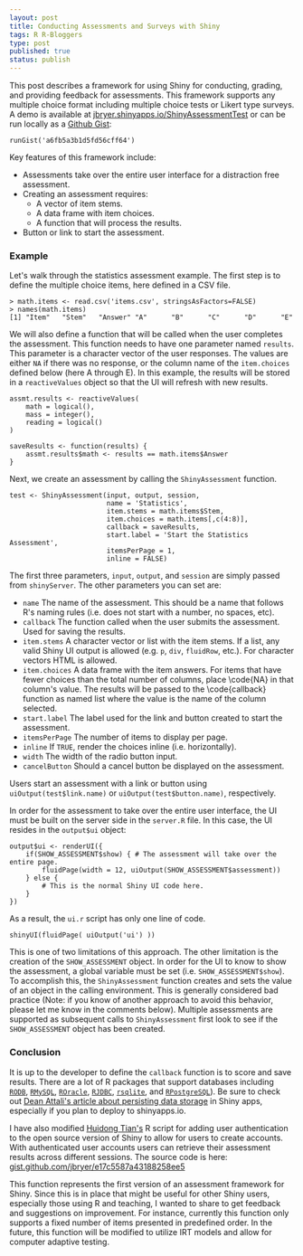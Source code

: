 ```yaml
---
layout: post
title: Conducting Assessments and Surveys with Shiny
tags: R R-Bloggers
type: post
published: true
status: publish
---
```


This post describes a framework for using Shiny for conducting, grading, and providing feedback for assessments. This framework supports any multiple choice format including multiple choice tests or Likert type surveys. A demo is available at [jbryer.shinyapps.io/ShinyAssessmentTest](https://jbryer.shinyapps.io/ShinyAssessmentTest/) or can be run locally as a [Github Gist](https://gist.github.com/jbryer/a6fb5a3b1d5fd56cff64):

```
runGist('a6fb5a3b1d5fd56cff64')
```

Key features of this framework include:

* Assessments take over the entire user interface for a distraction free assessment.
* Creating an assessment requires:
	* A vector of item stems.
	* A data frame with item choices.
	* A function that will process the results.
* Button or link to start the assessment.


### Example

Let's walk through the statistics assessment example. The first step is to define the multiple choice items, here defined in a CSV file.

```
> math.items <- read.csv('items.csv', stringsAsFactors=FALSE)
> names(math.items)
[1] "Item"   "Stem"   "Answer" "A"      "B"      "C"      "D"      "E"     
```

We will also define a function that will be called when the user completes the assessment. This function needs to have one parameter named `results`. This parameter is a character vector of the user responses. The values are either `NA` if there was no response, or the column name of the `item.choices` defined below (here A through E). In this example, the results will be stored in a `reactiveValues` object so that the UI will refresh with new results.

```
assmt.results <- reactiveValues(
	math = logical(),
	mass = integer(),
	reading = logical()
)

saveResults <- function(results) {
	assmt.results$math <- results == math.items$Answer
}
```

Next, we create an assessment by calling the `ShinyAssessment` function.

```
test <- ShinyAssessment(input, output, session,
						name = 'Statistics',
						item.stems = math.items$Stem,
						item.choices = math.items[,c(4:8)],
						callback = saveResults,
						start.label = 'Start the Statistics Assessment',
						itemsPerPage = 1,
						inline = FALSE)
```

The first three parameters, `input`, `output`, and `session` are simply passed from `shinyServer`. The other parameters you can set are:

* `name` The name of the assessment. This should be a name that follows R's naming rules (i.e. does not start with a number, no spaces, etc).
* `callback` The function called when the user submits the assessment. Used for saving the results.
* `item.stems` A character vector or list with the item stems. If a list, any valid Shiny UI output is allowed (e.g. `p`, `div`, `fluidRow`, etc.). For character vectors HTML is allowed.
* `item.choices` A data frame with the item answers. For items that have fewer choices than the total number of columns, place \code{NA} in that column's value. The results will be passed to the \code{callback} function as named list where the value is the name of the column selected.
* `start.label` The label used for the link and button created to start the assessment.
* `itemsPerPage` The number of items to display per page.
* `inline` If `TRUE`, render the choices inline (i.e. horizontally).
* `width` The width of the radio button input.
* `cancelButton` Should a cancel button be displayed on the assessment.

Users start an assessment with a link or button using `uiOutput(test$link.name)` or `uiOutput(test$button.name)`, respectively.

In order for the assessment to take over the entire user interface, the UI must be built on the server side in the `server.R` file. In this case, the UI resides in the `output$ui` object:

```
output$ui <- renderUI({
	if(SHOW_ASSESSMENT$show) { # The assessment will take over the entire page.
		fluidPage(width = 12, uiOutput(SHOW_ASSESSMENT$assessment))
	} else { 
		# This is the normal Shiny UI code here.
	}
})
```

As a result, the `ui.r` script has only one line of code.

```
shinyUI(fluidPage( uiOutput('ui') ))
```

This is one of two limitations of this approach. The other limitation is the creation of the `SHOW_ASSESSMENT` object. In order for the UI to know to show the assessment, a global variable must be set (i.e. `SHOW_ASSESSMENT$show`). To accomplish this, the `ShinyAssessment` function creates and sets the value of an object in the calling environment. This is generally considered bad practice (Note: if you know of another approach to avoid this behavior, please let me know in the comments below). Multiple assessments are supported as subsequent calls to `ShinyAssessment` first look to see if the `SHOW_ASSESSMENT` object has been created.


### Conclusion

It is up to the developer to define the `callback` function is to score and save results. There are a lot of R packages that support databases including [`RODB`](https://cran.r-project.org/web/packages/RODBC/index.html), [`RMySQL`](http://cran.r-project.org/web/packages/RMySQL/index.html), [`ROracle`](http://cran.r-project.org/web/packages/ROracle/index.html), [`RJDBC`](http://cran.r-project.org/web/packages/RJDBC/index.html), [`rsqlite`](https://cran.r-project.org/web/packages/RSQLite/index.html), and [`RPostgreSQL`](https://cran.r-project.org/web/packages/RPostgreSQL/index.html)). Be sure to check out [Dean Attali's article about persisting data storage](http://shiny.rstudio.com/articles/persistent-data-storage.html) in Shiny apps, especially if you plan to deploy to shinyapps.io.

I have also modified [Huidong Tian's](http://withr.me/authentication-of-shiny-server-application-using-a-simple-method/) R script for adding user authentication to the open source version of Shiny to allow for users to create accounts. With authenticated user accounts users can retrieve their assessment results across different sessions. The source code is here: [gist.github.com/jbryer/e17c5587a43188258ee5](https://gist.github.com/jbryer/e17c5587a43188258ee5)


This function represents the first version of an assessment framework for Shiny. Since this is in place that might be useful for other Shiny users, especially those using R and teaching, I wanted to share to get feedback and suggestions on improvement. For instance, currently this function only supports a fixed number of items presented in predefined order. In the future, this function will be modified to utilize IRT models and allow for computer adaptive testing.
